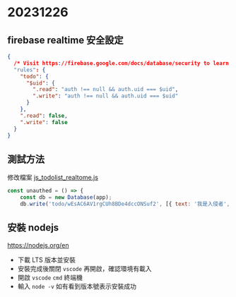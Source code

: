 # 20231226

## firebase realtime 安全設定

```json
{
  /* Visit https://firebase.google.com/docs/database/security to learn more about security rules. */
  "rules": {
    "todo": {
      "$uid": {
      	".read": "auth !== null && auth.uid === $uid",
      	".write": "auth !== null && auth.uid === $uid"  
      }
    },
    ".read": false,
    ".write": false
  }
}
```

## 測試方法

修改檔案 [js_todolist_realtome.js](assets\js\js_todolist_realtime.js)

```js
const unauthed = () => {
    const db = new Database(app);
    db.write('todo/wEsAC6AV1rgCUh8BDe4dccONSuf2', [{ text: '我是入侵者', checked: false }])
```

## 安裝 nodejs

https://nodejs.org/en

- 下載 LTS 版本並安裝
- 安裝完成後關閉 `vscode` 再開啟，確認環境有載入
- 開啟 `vscode` `cmd` 終端機
- 輸入 `node -v` 如有看到版本號表示安裝成功
